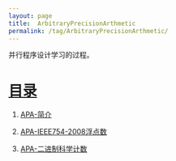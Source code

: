 ```yaml
---
layout: page
title:  ArbitraryPrecisionArthmetic
permalink: /tag/ArbitraryPrecisionArthmetic/
---
```


并行程序设计学习的过程。
# [目录](#目录)

1. [APA-简介](https://wanglongke.github.io/2024/01/01/APA001/)  

2. [APA-IEEE754-2008浮点数](https://wanglongke.github.io/2024/07/11/APA002/)  

3. [APA-二进制科学计数](https://wanglongke.github.io/2024/07/11/APA003/)


